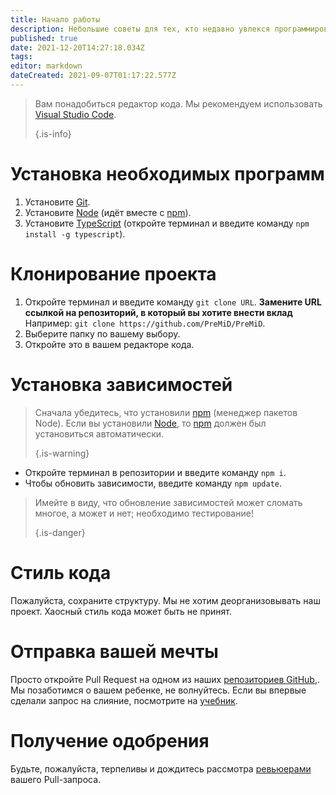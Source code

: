 ```yaml
---
title: Начало работы
description: Небольшие советы для тех, кто недавно увлекся программированием
published: true
date: 2021-12-20T14:27:18.034Z
tags:
editor: markdown
dateCreated: 2021-09-07T01:17:22.577Z
---
```


> Вам понадобиться редактор кода. Мы рекомендуем использовать [Visual Studio Code](https://code.visualstudio.com/). 
> 
> {.is-info}

# Установка необходимых программ
1. Установите [Git](https://git-scm.com/).
2. Установите [Node](https://nodejs.org/ru/) (идёт вместе с [npm](https://www.npmjs.com/)).
3. Установите [TypeScript](https://www.typescriptlang.org/index.html#download-links) (откройте терминал и введите команду `npm install -g typescript`).

# Клонирование проекта
1. Откройте терминал и введите команду `git clone URL`. **Замените URL ссылкой на репозиторий, в который вы хотите внести вклад**<br>Например: `git clone https://github.com/PreMiD/PreMiD`.
2. Выберите папку по вашему выбору.
3. Откройте это в вашем редакторе кода.

# Установка зависимостей
> Сначала убедитесь, что установили [npm](https://www.npmjs.com/) (менеджер пакетов Node). Если вы установили [Node](https://nodejs.org/ru/), то [npm](https://www.npmjs.com/) должен был установиться автоматически. 
> 
> {.is-warning}

- Откройте терминал в репозитории и введите команду `npm i`.
- Чтобы обновить зависимости, введите команду `npm update`.

> Имейте в виду, что обновление зависимостей может сломать многое, а может и нет; необходимо тестирование! 
> 
> {.is-danger}

# Стиль кода
Пожалуйста, сохраните структуру. Мы не хотим деорганизовывать наш проект. Хаосный стиль кода может быть не принят.

# Отправка вашей мечты
Просто откройте Pull Request на одном из наших [репозиториев GitHub,](https://github.com/PreMiD/). Мы позаботимся о вашем ребенке, не волнуйтесь. Если вы впервые сделали запрос на слияние, посмотрите на [учебник](https://help.github.com/en/articles/creating-a-pull-request).

# Получение одобрения
Будьте, пожалуйста, терпеливы и дождитесь рассмотра [ревьюерами](https://docs.premid.app/ru/dev/presence/guidelines#presence-reviewers) вашего Pull-запроса.
